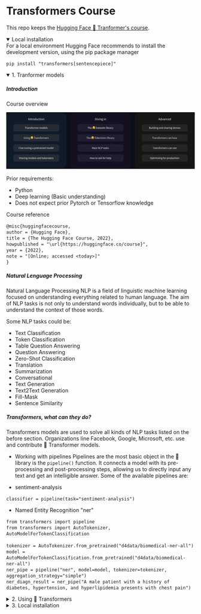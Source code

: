 # Transformers Course

This repo keeps the [Hugging Face 🤗 Tranformer's course](https://huggingface.co/learn/nlp-course/chapter1/1).

<details open>
<summary> Local installation</summary>
For a local environment Hugging Face recommends to install the development version, using the pip package manager

    pip install "transformers[sentencepiece]"

</details>


<details open>
<summary> 1. Tranformer models</summary>

##### Introduction

Course overview

![alt text](./src/image.png)

Prior requirements:
* Python
* Deep learning (Basic understanding)
* Does not expect prior Pytorch or Tensorflow knowledge

Course reference

    @misc{huggingfacecourse,
    author = {Hugging Face},
    title = {The Hugging Face Course, 2022},
    howpublished = "\url{https://huggingface.co/course}",
    year = {2022},
    note = "[Online; accessed <today>]"
    }


##### Natural Lenguage Processing
Natural Language Processing NLP is a field of linguistic machine learning focused on understanding everything related to human language. 
The aim of NLP tasks is not only to understand words individually, but to be able to understand the context of those words.

Some NLP tasks could be:
- Text Classification 
- Token Classification 
- Table Question Answering 
- Question Answering 
- Zero-Shot Classification 
- Translation 
- Summarization 
- Conversational 
- Text Generation 
- Text2Text Generation 
- Fill-Mask 
- Sentence Similarity

##### Transformers, what can they do?
Transformers models are used to solve all kinds of NLP tasks listed on the before section. 
Organizations line Facebook, Google, Microsoft, etc. use and contribute 🤗 Transformer models.

* Working with pipelines
Pipelines are the most basic object in the 🤗 library is the `pipeline()` function. It connects a model with its pre-processing and post-processing steps, allowing us to directly input any text and get an intelligible answer.
Some of the available pipelines are:
- sentiment-analysis

```
classifier = pipeline(task="sentiment-analysis")
```
- Named Entity Recognition "ner"
```
from transformers import pipeline
from transformers import AutoTokenizer, AutoModelForTokenClassification

tokenizer = AutoTokenizer.from_pretrained("d4data/biomedical-ner-all")
model = AutoModelForTokenClassification.from_pretrained("d4data/biomedical-ner-all")
ner_pipe = pipeline("ner", model=model, tokenizer=tokenizer, aggregation_strategy="simple")
ner_diagn_result = ner_pipe("A male patient with a history of diabetes, hypertension, and hyperlipidemia presents with chest pain")
```
</details>

<details>
<summary>2. Using 🤗 Transformers</summary>
content... 
</details>

<details>
<summary>3. Local installation</summary>
content... 
</details>
